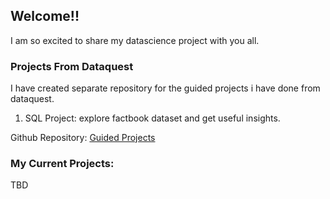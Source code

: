 ## Welcome!!

I am so excited to share my datascience project with you all. 

### Projects From Dataquest

I have created separate repository for the guided projects i have done from dataquest.

1. SQL Project: explore factbook dataset and get useful insights.

Github Repository:
[Guided Projects](https://github.com/manijangde/GuidedProjects)


### My Current Projects:

TBD

